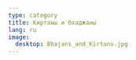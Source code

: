 ```yaml
---
type: category
title: Киртаны и бхаджаны
lang: ru
image: 
  desktop: Bhajans_and_Kirtans.jpg
---
```


